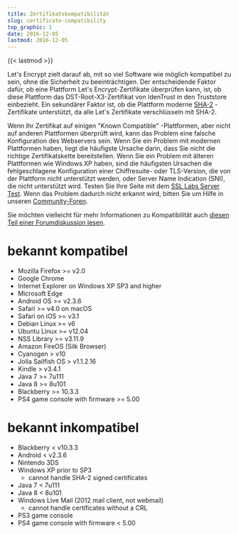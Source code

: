 ```yaml
---
title: Zertifikatskompatibilität
slug: certificate-compatibility
top_graphic: 1
date: 2016-12-05
lastmod: 2016-12-05
---
```


{{< lastmod >}}

Let's Encrypt zielt darauf ab, mit so viel Software wie möglich kompatibel zu sein, ohne die Sicherheit zu beeinträchtigen. Der entscheidende Faktor dafür, ob eine Plattform Let's Encrypt-Zertifikate überprüfen kann, ist, ob diese Plattform das DST-Root-X3-Zertifikat von IdenTrust in den Truststore einbezieht. Ein sekundärer Faktor ist, ob die Plattform moderne [SHA-2](https://konklone.com/post/why-google-is-hurrying-the-web-to-kill-sha-1) -Zertifikate unterstützt, da alle Let's Zertifikate verschlüsseln mit SHA-2.

Wenn Ihr Zertifikat auf einigen "Known Compatible" -Plattformen, aber nicht auf anderen Plattformen überprüft wird, kann das Problem eine falsche Konfiguration des Webservers sein. Wenn Sie ein Problem mit modernen Plattformen haben, liegt die häufigste Ursache darin, dass Sie nicht die richtige Zertifikatskette bereitstellen. Wenn Sie ein Problem mit älteren Plattformen wie Windows XP haben, sind die häufigsten Ursachen die fehlgeschlagene Konfiguration einer Chiffresuite- oder TLS-Version, die von der Plattform nicht unterstützt werden, oder Server Name Indication (SNI), die nicht unterstützt wird. Testen Sie Ihre Seite mit dem [SSL Labs Server Test](https://www.ssllabs.com/ssltest/). Wenn das Problem dadurch nicht erkannt wird, bitten Sie um Hilfe in unseren [Community-Foren](https://community.letsencrypt.org/).

Sie möchten vielleicht für mehr Informationen zu Kompatibilität auch [diesen Teil einer Forumdiskussion lesen](https://community.letsencrypt.org/t/which-browsers-and-operating-systems-support-lets-encrypt/).

# bekannt kompatibel

* Mozilla Firefox >= v2.0
* Google Chrome
* Internet Explorer on Windows XP SP3 and higher
* Microsoft Edge
* Android OS >= v2.3.6
* Safari >= v4.0 on macOS
* Safari on iOS >= v3.1
* Debian Linux >= v6
* Ubuntu Linux >= v12.04
* NSS Library >= v3.11.9
* Amazon FireOS (Silk Browser)
* Cyanogen > v10
* Jolla Sailfish OS > v1.1.2.16
* Kindle > v3.4.1
* Java 7 >= 7u111
* Java 8 >= 8u101
* Blackberry >= 10.3.3
* PS4 game console with firmware >= 5.00

# bekannt inkompatibel

* Blackberry < v10.3.3
* Android < v2.3.6
* Nintendo 3DS
* Windows XP prior to SP3
  * cannot handle SHA-2 signed certificates
* Java 7 < 7u111
* Java 8 < 8u101
* Windows Live Mail (2012 mail client, not webmail)
  * cannot handle certificates without a CRL
* PS3 game console
* PS4 game console with firmware < 5.00

